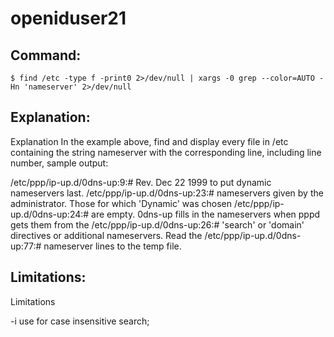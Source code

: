 # openiduser21

## Command:
```
$ find /etc -type f -print0 2>/dev/null | xargs -0 grep --color=AUTO -Hn 'nameserver' 2>/dev/null
```

## Explanation:
Explanation
In the example above, find and display every file in /etc containing the string nameserver with the corresponding line, including line number, sample output:

/etc/ppp/ip-up.d/0dns-up:9:# Rev. Dec 22 1999 to put dynamic nameservers last.
/etc/ppp/ip-up.d/0dns-up:23:# nameservers given by the administrator.  Those for which 'Dynamic' was chosen
/etc/ppp/ip-up.d/0dns-up:24:# are empty.  0dns-up fills in the nameservers when pppd gets them from the
/etc/ppp/ip-up.d/0dns-up:26:# 'search' or 'domain' directives or additional nameservers.  Read the 
/etc/ppp/ip-up.d/0dns-up:77:# nameserver lines to the temp file.

## Limitations:
Limitations

-i use for case insensitive search;

